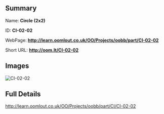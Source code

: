 

## Summary
 
Name: __Circle (2x2)__

ID: __CI-02-02__

WebPage: __http://learn.oomlout.co.uk/OO/Projects/oobb/part/CI-02-02__

Short URL: __http://oom.lt/CI-02-02__


## Images
![CI-02-02](http://oomlout.com/oomlout-OOBB/part/CI/CI-02-02/OOBB-CI-02-02_420.png)




## Full Details

 http://learn.oomlout.co.uk/OO/Projects/oobb/part/CI/CI-02-02


